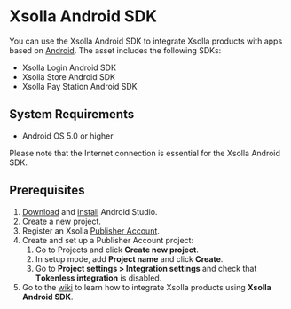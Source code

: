 
# Xsolla Android SDK
You can use the Xsolla Android SDK to integrate Xsolla products with apps based on [Android](https://www.android.com/). The asset includes the following SDKs:

*   Xsolla Login Android  SDK
*   Xsolla Store Android SDK
*  Xsolla Pay Station Android SDK

## System Requirements

*   Android OS 5.0 or higher

Please note that the Internet connection is essential for the Xsolla Android SDK.

## Prerequisites

1. [Download](https://developer.android.com/studio)  and [install](https://developer.android.com/studio/install) Android Studio.
2. Create a new project.
3. Register an Xsolla [Publisher Account](https://publisher.xsolla.com/signup?store_type=sdk).
4. Create and set up a Publisher Account project:
    1. Go to Projects and click **Create new project**.
    2. In setup mode, add **Project name** and click **Create**.
    3. Go to **Project settings > Integration settings** and check that **Тokenless integration** is disabled.
5. Go to the [wiki](https://github.com/xsolla/android-store-sdk/wiki/) to learn how to integrate Xsolla products using **Xsolla Android SDK**.

